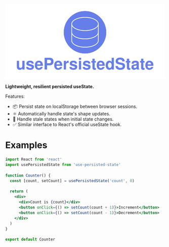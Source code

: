 <p align="center" width="100%">
  <img src="./usePersistedState.svg"> 
</p>

**Lightweight, resilient persisted useState.**

Features:

- 📦 Persist state on localStorage between browser sessions.
- ⚛️ Automatically handle state's shape updates.
- 🔄 Handle stale states when initial state changes.
- ✅ Similar interface to React's official useState hook.

# Examples

```jsx
import React from 'react'
import usePersistedState from 'use-persisted-state'

function Counter() {
  const [count, setCount] = usePersistedState('count', 0)

  return (
    <div>
      <div>Count is {count}</div>
      <button onClick={() => setCount(count + 1)}>Increment</button>
      <button onClick={() => setCount(count - 1)}>Decrement</button>
    </div>
  )
}

export default Counter
```

